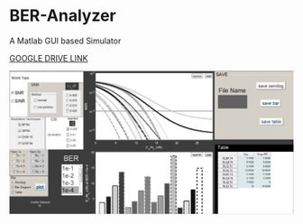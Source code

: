 # BER-Analyzer
A Matlab GUI based Simulator

<a href="https://drive.google.com/open?id=1YeLfSlHu_kEw4HCBRaceprmivBkVl49f" target="_blank"> GOOGLE DRIVE LINK </a> 

<img src="p4f.JPG" width="800">
